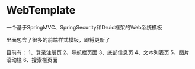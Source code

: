 # WebTemplate
一个基于SpringMVC、SpringSecurity和Druid框架的Web系统模板

里面包含了很多的前端样式模板，即将更新了

目前有：
1、登录注册页
2、导航栏页面
3、底部信息页
4、文本列表页
5、图片滚动栏
6、搜索栏页面
